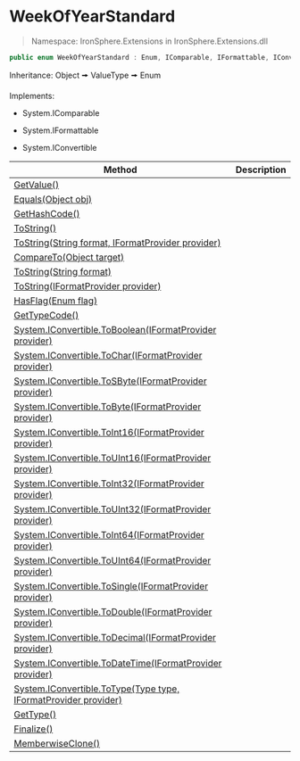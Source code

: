 ﻿# WeekOfYearStandard

> Namespace: IronSphere.Extensions in  IronSphere.Extensions.dll



```csharp
public enum WeekOfYearStandard : Enum, IComparable, IFormattable, IConvertible
```
Inheritance: Object &#129050; ValueType &#129050; Enum


Implements:
        
* System.IComparable
        
* System.IFormattable
        
* System.IConvertible




| Method | Description |
| --- | --- |
| [GetValue()](Link) |  |
| [Equals(Object obj)](Link) |  |
| [GetHashCode()](Link) |  |
| [ToString()](Link) |  |
| [ToString(String format, IFormatProvider provider)](Link) |  |
| [CompareTo(Object target)](Link) |  |
| [ToString(String format)](Link) |  |
| [ToString(IFormatProvider provider)](Link) |  |
| [HasFlag(Enum flag)](Link) |  |
| [GetTypeCode()](Link) |  |
| [System.IConvertible.ToBoolean(IFormatProvider provider)](Link) |  |
| [System.IConvertible.ToChar(IFormatProvider provider)](Link) |  |
| [System.IConvertible.ToSByte(IFormatProvider provider)](Link) |  |
| [System.IConvertible.ToByte(IFormatProvider provider)](Link) |  |
| [System.IConvertible.ToInt16(IFormatProvider provider)](Link) |  |
| [System.IConvertible.ToUInt16(IFormatProvider provider)](Link) |  |
| [System.IConvertible.ToInt32(IFormatProvider provider)](Link) |  |
| [System.IConvertible.ToUInt32(IFormatProvider provider)](Link) |  |
| [System.IConvertible.ToInt64(IFormatProvider provider)](Link) |  |
| [System.IConvertible.ToUInt64(IFormatProvider provider)](Link) |  |
| [System.IConvertible.ToSingle(IFormatProvider provider)](Link) |  |
| [System.IConvertible.ToDouble(IFormatProvider provider)](Link) |  |
| [System.IConvertible.ToDecimal(IFormatProvider provider)](Link) |  |
| [System.IConvertible.ToDateTime(IFormatProvider provider)](Link) |  |
| [System.IConvertible.ToType(Type type, IFormatProvider provider)](Link) |  |
| [GetType()](Link) |  |
| [Finalize()](Link) |  |
| [MemberwiseClone()](Link) |  |

